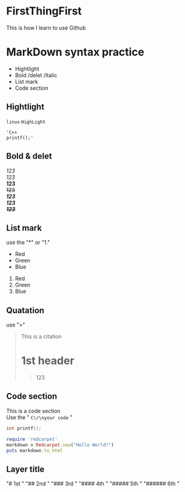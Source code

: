 # FirstThingFirst
This is how I learn to use Github


# MarkDown syntax practice
* Hightlight  
* Bold /delet /Italic  
* List mark  
* Code section  

## Hightlight  
`linux`  `HighLight`

    'C++
    printf();'  

## Bold & delet  
*123*  
_123_  
**123**  
~~123~~  
***123***  
___123___  
***~~123~~***  

## List mark  
use the "*" or "1."
* Red  
* Green  
* Blue  

1. Red  
2. Green
3. Blue

## Quatation
use ">"
> This is a citation  
>  # 1st header
>  > 123  

## Code section

This is a code section  
Use the " ```C\r\nyour code``` "

```c  
int printf();  
```  

```ruby
require 'redcarpet'
markdown = Redcarpet.new("Hello World!")
puts markdown.to_html
```
## Layer title
"# 1st  "
"## 2nd  "
"### 3rd  "
"#### 4th  "
"##### 5th  "
"###### 6th  "





